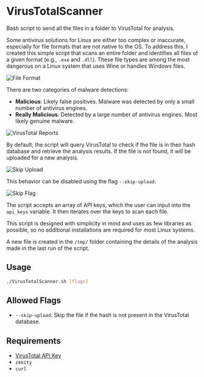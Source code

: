 # VirusTotalScanner

Bash script to send all the files in a folder to VirusTotal for analysis.

Some antivirus solutions for Linux are either too complex or inaccurate, especially for file formats that are not native to the OS. To address this, I created this simple script that scans an entire folder and identifies all files of a given format (e.g., `.exe` and `.dll`). These file types are among the most dangerous on a Linux system that uses Wine or handles Windows files.

![File Format](https://github.com/user-attachments/assets/d2758fb9-7322-4eba-a351-d807cbced67f)

There are two categories of malware detections:
- **Malicious**: Likely false positives. Malware was detected by only a small number of antivirus engines.
- **Really Malicious**: Detected by a large number of antivirus engines. Most likely genuine malware.

![VirusTotal Reports](https://github.com/user-attachments/assets/5446d60a-28ab-4666-93a5-32362fd8e825)

By default, the script will query VirusTotal to check if the file is in their hash database and retrieve the analysis results. If the file is not found, it will be uploaded for a new analysis.

![Skip Upload](https://github.com/user-attachments/assets/b4cbb304-9c63-4777-9365-968cc509340e)

This behavior can be disabled using the flag `--skip-upload`.

![Skip Flag](https://github.com/user-attachments/assets/d9a991c3-bd31-49e6-92a9-7fb1b5f484cb)

The script accepts an array of API keys, which the user can input into the `api_keys` variable. It then iterates over the keys to scan each file.

This script is designed with simplicity in mind and uses as few libraries as possible, so no additional installations are required for most Linux systems.

A new file is created in the `/tmp/` folder containing the details of the analysis made in the last run of the script.

## Usage

```bash
./VirusTotalScanner.sh [flags]
````

## Allowed Flags

* `--skip-upload`: Skip the file if the hash is not present in the VirusTotal database.

## Requirements

* [VirusTotal API Key](https://www.virustotal.com/gui/my-apikey)
* `zenity`
* `curl`

